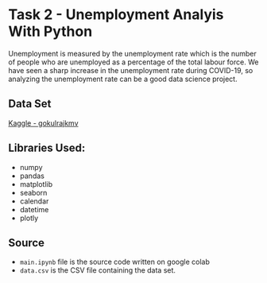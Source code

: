 # Task 2 - Unemployment Analyis With Python
Unemployment is measured by the unemployment rate which is the number of people who are unemployed as a percentage of the total labour force. We have seen a sharp increase in the unemployment rate during COVID-19, so analyzing the unemployment rate can be a good data science project.

## Data Set
[Kaggle - gokulrajkmv](https://www.kaggle.com/datasets/gokulrajkmv/unemployment-in-india)

## Libraries Used:
- numpy
- pandas
- matplotlib
- seaborn
- calendar
- datetime
- plotly

## Source
- `main.ipynb` file is the source code written on google colab
- `data.csv` is the CSV file containing the data set. 
